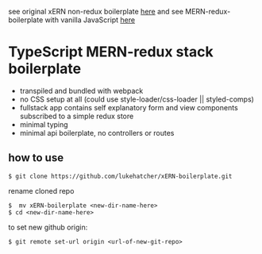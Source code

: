 see original xERN non-redux boilerplate [here](https://github.com/lukehatcher/xERN-boilerplate) and see MERN-redux-boilerplate with vanilla JavaScript [here](https://github.com/lukehatcher/MERN-redux-boilerplate/tree/master)

# TypeScript MERN-redux stack boilerplate
- transpiled and bundled with webpack 
- no CSS setup at all (could use style-loader/css-loader || styled-comps)
- fullstack app contains self explanatory form and view components subscribed to a simple redux store
- minimal typing
- minimal api boilerplate, no controllers or routes

## how to use
```
$ git clone https://github.com/lukehatcher/xERN-boilerplate.git
```
rename cloned repo
```
$  mv xERN-boilerplate <new-dir-name-here>
$ cd <new-dir-name-here>
```
to set new github origin:
```
$ git remote set-url origin <url-of-new-git-repo>
```
